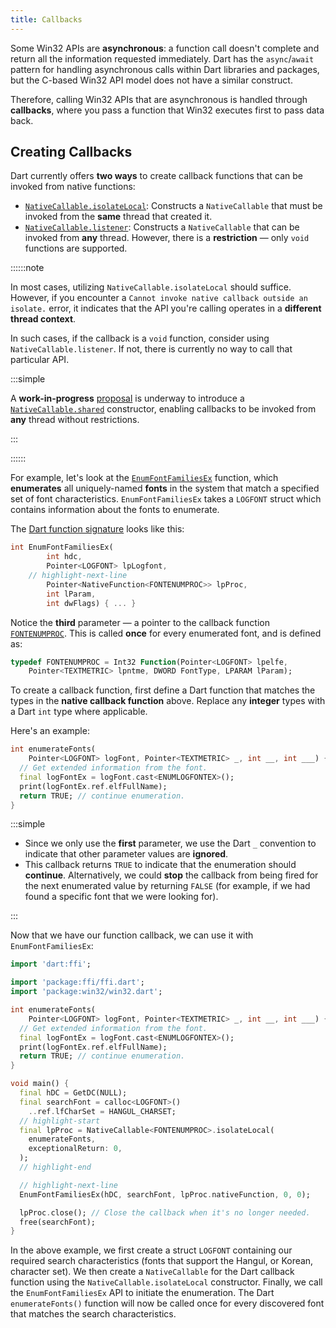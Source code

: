 ```yaml
---
title: Callbacks
---
```


Some Win32 APIs are **asynchronous**: a function call doesn't complete and
return all the information requested immediately. Dart has the `async`/`await`
pattern for handling asynchronous calls within Dart libraries and packages, but
the C-based Win32 API model does not have a similar construct.

Therefore, calling Win32 APIs that are asynchronous is handled through
**callbacks**, where you pass a function that Win32 executes first to pass data
back.

## Creating Callbacks

Dart currently offers **two ways** to create callback functions that can be
invoked from native functions:

- [`NativeCallable.isolateLocal`][NativeCallable.isolateLocal]: Constructs a
  `NativeCallable` that must be invoked from the **same** thread that created
  it.
- [`NativeCallable.listener`][NativeCallable.listener]: Constructs a
  `NativeCallable` that can be invoked from **any** thread. However, there is a
  **restriction** — only `void` functions are supported.

::::::note

In most cases, utilizing `NativeCallable.isolateLocal` should suffice. However,
if you encounter a `Cannot invoke native callback outside an isolate.` error, it
indicates that the API you're calling operates in a **different thread
context**.

In such cases, if the callback is a `void` function, consider using
`NativeCallable.listener`. If not, there is currently no way to call that
particular API.

:::simple

A **work-in-progress** [proposal] is underway to introduce a
[`NativeCallable.shared`][NativeCallable.shared] constructor, enabling callbacks
to be invoked from **any** thread without restrictions.

:::

::::::

For example, let's look at the [`EnumFontFamiliesEx`][EnumFontFamiliesEx]
function, which **enumerates** all uniquely-named **fonts** in the system that
match a specified set of font characteristics. `EnumFontFamiliesEx` takes a
`LOGFONT` struct which contains information about the fonts to enumerate.

The [Dart function signature] looks like this:

```dart
int EnumFontFamiliesEx(
        int hdc,
        Pointer<LOGFONT> lpLogfont,
    // highlight-next-line
        Pointer<NativeFunction<FONTENUMPROC>> lpProc,
        int lParam,
        int dwFlags) { ... }
```

Notice the **third** parameter — a pointer to the callback function
[`FONTENUMPROC`][FONTENUMPROC]. This is called **once** for every enumerated
font, and is defined as:

```dart
typedef FONTENUMPROC = Int32 Function(Pointer<LOGFONT> lpelfe,
    Pointer<TEXTMETRIC> lpntme, DWORD FontType, LPARAM lParam);
```

To create a callback function, first define a Dart function that matches the
types in the **native callback function** above. Replace any **integer** types
with a Dart `int` type where applicable.

Here's an example:

```dart
int enumerateFonts(
    Pointer<LOGFONT> logFont, Pointer<TEXTMETRIC> _, int __, int ___) {
  // Get extended information from the font.
  final logFontEx = logFont.cast<ENUMLOGFONTEX>();
  print(logFontEx.ref.elfFullName);
  return TRUE; // continue enumeration.
}
```

:::simple

- Since we only use the **first** parameter, we use the Dart `_` convention to
  indicate that other parameter values are **ignored**.
- This callback returns `TRUE` to indicate that the enumeration should
  **continue**. Alternatively, we could **stop** the callback from being fired
  for the next enumerated value by returning `FALSE` (for example, if we had
  found a specific font that we were looking for).

:::

Now that we have our function callback, we can use it with `EnumFontFamiliesEx`:

```dart title="fonts.dart"
import 'dart:ffi';

import 'package:ffi/ffi.dart';
import 'package:win32/win32.dart';

int enumerateFonts(
    Pointer<LOGFONT> logFont, Pointer<TEXTMETRIC> _, int __, int ___) {
  // Get extended information from the font.
  final logFontEx = logFont.cast<ENUMLOGFONTEX>();
  print(logFontEx.ref.elfFullName);
  return TRUE; // continue enumeration.
}

void main() {
  final hDC = GetDC(NULL);
  final searchFont = calloc<LOGFONT>()
    ..ref.lfCharSet = HANGUL_CHARSET;
  // highlight-start
  final lpProc = NativeCallable<FONTENUMPROC>.isolateLocal(
    enumerateFonts,
    exceptionalReturn: 0,
  );
  // highlight-end

  // highlight-next-line
  EnumFontFamiliesEx(hDC, searchFont, lpProc.nativeFunction, 0, 0);

  lpProc.close(); // Close the callback when it's no longer needed.
  free(searchFont);
}
```

In the above example, we first create a struct `LOGFONT` containing our required
search characteristics (fonts that support the Hangul, or Korean, character
set). We then create a `NativeCallable` for the Dart callback function using the
`NativeCallable.isolateLocal` constructor. Finally, we call the
`EnumFontFamiliesEx` API to initiate the enumeration. The Dart
`enumerateFonts()` function will now be called once for every discovered font
that matches the search characteristics.

<CommonViewSourceCode href="https://github.com/halildurmus/win32/blob/main/examples/fonts.dart" />

[Dart function signature]: https://pub.dev/documentation/win32/latest/win32/EnumFontFamiliesEx.html
[EnumFontFamiliesEx]: https://learn.microsoft.com/windows/win32/api/wingdi/nf-wingdi-enumfontfamiliesexw
[FONTENUMPROC]: https://pub.dev/documentation/win32/latest/win32/FONTENUMPROC.html
[NativeCallable.isolateLocal]: https://api.dart.dev/stable/dart-ffi/NativeCallable/NativeCallable.isolateLocal.html
[NativeCallable.listener]: https://api.dart.dev/stable/dart-ffi/NativeCallable/NativeCallable.listener.html
[NativeCallable.shared]: https://github.com/dart-lang/language/blob/main/working/333%20-%20shared%20memory%20multithreading/proposal.md#upgrading-dartffi
[proposal]: https://github.com/dart-lang/language/blob/main/working/333%20-%20shared%20memory%20multithreading/proposal.md

